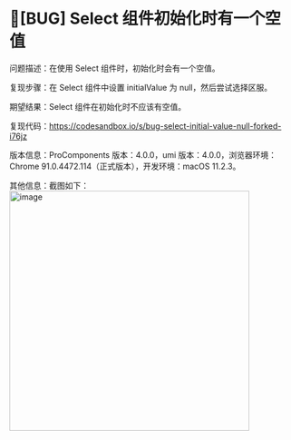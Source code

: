 # 🐛[BUG] Select 组件初始化时有一个空值

问题描述：在使用 Select 组件时，初始化时会有一个空值。

复现步骤：在 Select 组件中设置 initialValue 为 null，然后尝试选择区服。

期望结果：Select 组件在初始化时不应该有空值。

复现代码：https://codesandbox.io/s/bug-select-initial-value-null-forked-i76jz

版本信息：ProComponents 版本：4.0.0，umi 版本：4.0.0，浏览器环境：Chrome 91.0.4472.114（正式版本），开发环境：macOS 11.2.3。

其他信息：截图如下：<img width="423" alt="image" src="https://github.com/ant-design/pro-components/assets/124666577/79ae21b4-2a2d-47c7-92bb-35034eb11069">
